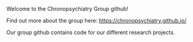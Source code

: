 Welcome to the Chronopsychiatry Group github!

Find out more about the group here: https://chronopsychiatry.github.io/

Our group github contains code for our different research projects.
